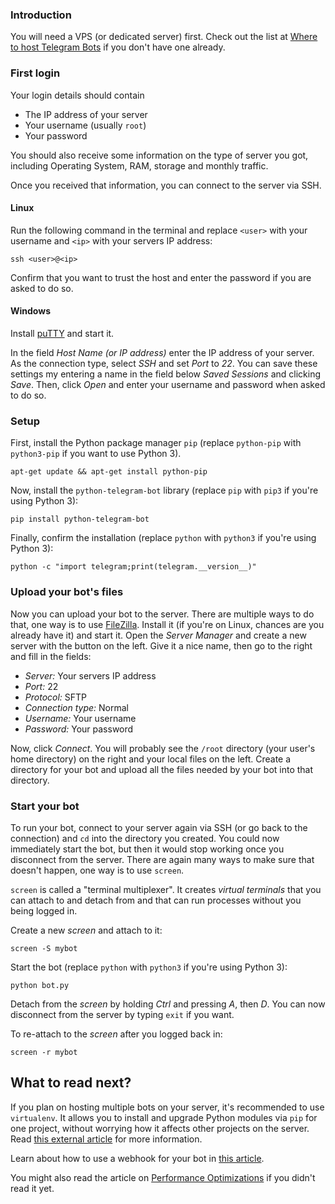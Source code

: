 ### Introduction
You will need a VPS (or dedicated server) first. Check out the list at [Where to host Telegram Bots](https://github.com/python-telegram-bot/python-telegram-bot/wiki/Where-to-host-Telegram-Bots#vps) if you don't have one already.

### First login
Your login details should contain
- The IP address of your server
- Your username (usually `root`)
- Your password

You should also receive some information on the type of server you got, including Operating System, RAM, storage and monthly traffic.

Once you received that information, you can connect to the server via SSH. 

#### Linux
Run the following command in the terminal and replace `<user>` with your username and `<ip>` with your servers IP address:

```
ssh <user>@<ip>
```

Confirm that you want to trust the host and enter the password if you are asked to do so.

#### Windows
Install [puTTY](http://www.chiark.greenend.org.uk/~sgtatham/putty/download.html) and start it. 

In the field *Host Name (or IP address)* enter the IP address of your server. As the connection type, select *SSH* and set *Port* to *22*. You can save these settings my entering a name in the field below *Saved Sessions* and clicking *Save*. Then, click *Open* and enter your username and password when asked to do so.

### Setup
First, install the Python package manager `pip` (replace `python-pip` with `python3-pip` if you want to use Python 3).
```
apt-get update && apt-get install python-pip
```

Now, install the `python-telegram-bot` library (replace `pip` with `pip3` if you're using Python 3):
```
pip install python-telegram-bot
```

Finally, confirm the installation (replace `python` with `python3` if you're using Python 3):
```
python -c "import telegram;print(telegram.__version__)"
```

### Upload your bot's files
Now you can upload your bot to the server. There are multiple ways to do that, one way is to use [FileZilla](https://filezilla-project.org/download.php?type=client). Install it (if you're on Linux, chances are you already have it) and start it. Open the *Server Manager* and create a new server with the button on the left. Give it a nice name, then go to the right and fill in the fields:

- *Server:* Your servers IP address
- *Port:* 22
- *Protocol:* SFTP
- *Connection type:* Normal
- *Username:* Your username
- *Password:* Your password

Now, click *Connect*. You will probably see the `/root` directory (your user's home directory) on the right and your local files on the left. Create a directory for your bot and upload all the files needed by your bot into that directory.

### Start your bot
To run your bot, connect to your server again via SSH (or go back to the connection) and `cd` into the directory you created. You could now immediately start the bot, but then it would stop working once you disconnect from the server. There are again many ways to make sure that doesn't happen, one way is to use `screen`. 

`screen` is called a "terminal multiplexer". It creates *virtual terminals* that you can attach to and detach from and that can run processes without you being logged in.

Create a new *screen* and attach to it:
```
screen -S mybot
```

Start the bot (replace `python` with `python3` if you're using Python 3):
```
python bot.py
```

Detach from the *screen* by holding *Ctrl* and pressing *A*, then *D*. You can now disconnect from the server by typing `exit` if you want. 

To re-attach to the *screen* after you logged back in:
```
screen -r mybot
```

## What to read next?
If you plan on hosting multiple bots on your server, it's recommended to use `virtualenv`. It allows you to install and upgrade Python modules via `pip` for one project, without worrying how it affects other projects on the server. Read [this external article](http://docs.python-guide.org/en/latest/dev/virtualenvs/) for more information.

Learn about how to use a webhook for your bot in [this article](https://github.com/python-telegram-bot/python-telegram-bot/wiki/Webhooks).

You might also read the article on [Performance Optimizations](https://github.com/python-telegram-bot/python-telegram-bot/wiki/Performance-Optimizations) if you didn't read it yet.